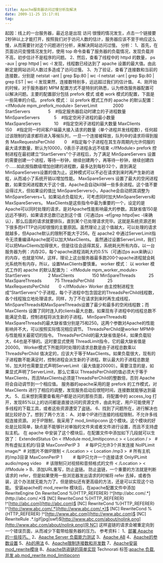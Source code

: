 ```yaml
---
title: Apache服务器访问过慢分析及解决
date: 2009-11-25 15:17:01
tag: 
---
```


起因：线上的一台服务器，最近总是出现 访问 很慢的情况发生，点击一个链接要2秒钟以上才能打开，按照我们对于访问人数的估计，服务器应该不至于响应这么慢，从而需要针对这个问题进行分析，来解决网站访问过慢。
分析：
1、首先，在页面访问变慢情况发生时，使用 top 命令查看了服务器的负载情况，发现负载并不高，初步估计不是程序的问题。
2、然后，查看了线程中的 httpd 的数量， ps -aux | grep httpd | wc -l 发现，线程数已经达到了 apache 设置的最大值。由此断定是网站访问人数过多造成了访问过慢。
3、为了验证，查看了连接数和当前的连接数，分别是
netstat -ant | grep $ip:80 | wc -l
netstat -ant | grep $ip:80 | grep EST | wc -l
发现果然，连接数特别多，远远超过我们的估计值。
4、刚开始的时候，对于服务器的 MPM 配置方式不是特别的熟悉，认为修改服务器配置可以解决问题。主要的配置部分包括 prefork 模式 或者 work 模式的配置，下面是一些简单的介绍。
prefork 模式：
以 prefork 模式工作的 apache 的默认配置：
<IfModule mpm_prefork_module>
ServerLimit             2000
StartServers               5    #指定服务器启动时建立的子进程数量
MinSpareServers            5    #指定空闲子进程的最小数量
MaxSpareServers           10    #指定空闲子进程的最大数量
MaxClients               150    #指定同一时间客户端最大接入请求的数量（单个进程并发线程数），任何超过该限制的请求都将进入等候队列，一旦一个连接被释放，队列中的请求将得到服务
MaxRequestsPerChild        0    #指定每个子进程在其生存周期内允许伺服的最大请求数量，默认为10000，0表示子进程永远不结束
</IfModule>
prefork 控制进程在最初建立“StartServers”个子进程后，为了满足 MinSpareServers 设置的需要创建一个进程，等待一秒钟，继续创建两个，再等待一秒钟，继续创建四个……如此按指数级增加创建的进程数，最多达到每秒32个，直到满足MinSpareServers设置的值为止。这种模式可以不必在请求到来时再产生新的进程，从而减小了系统开销以增加性能。
MaxSpareServers 设置了最大的空闲进程数，如果空闲进程数大于这个值，Apache会自动kill掉一些多余进程。这个值不要设得过大，但如果设的值比 MinSpareServers小，Apache会自动把其调整为 MinSpareServers+1。如果站点负载较大，可考虑同时加大MinSpareServers和MaxSpareServers。
MaxClients是这些指令中最为重要的一个，设定的是 Apache可以同时处理的请求，是对Apache性能影响最大的参数。其缺省值150是远远不够的，如果请求总数已达到这个值（可通过ps -ef|grep httpd|wc -l来确认），那么后面的请求就要排队，直到某个已处理请求完毕。这就是系统资源还剩下很多而HTTP访问却很慢的主要原因。虽然理论上这个值越大，可以处理的请求就越多，但Apache默认的限制不能大于256。在 apache2 中通过ServerLimit指令无须重编译Apache就可以加大MaxClients。
虽然通过设置ServerLimit，我们可以把MaxClients加得很大，但是往往会适得其反，系统耗光所有内存。以一台服务器为例：内存2G，每个apache进程消耗大约0.5%（可通过ps aux来确认）的内存，也就是10M，这样，理论上这台服务器最多跑200个apache进程就会耗光系统所有内存，所以，设置MaxClients要慎重。
worker 模式：
以 worker 模式工作的 apache 的默认配置为：
<IfModule mpm_worker_module>
StartServers               2
MaxClients               150
MinSpareThreads           25
MaxSpareThreads           75
ThreadsPerChild           25
MaxRequestsPerChild        0
</IfModule>
Worker 由主控制进程生成“StartServers”个子进程，每个子进程中包含固定的ThreadsPerChild线程数，各个线程独立地处理请求。同样，为了不在请求到来时再生成线程，
MinSpareThreads和MaxSpareThreads设置了最少和最多的空闲线程数；而MaxClients 设置了同时连入的clients最大总数。如果现有子进程中的线程总数不能满足负载，控制进程将派生新的子进程。
MinSpareThreads和 MaxSpareThreads的最大缺省值分别是75和250。这两个参数对Apache的性能影响并不大，可以按照实际情况相应调节。
ThreadsPerChild是worker MPM中与性能相关最密切的指令。
ThreadsPerChild的最大缺省值是64，如果负载较大，64也是不够的。这时要显式使用 ThreadLimit指令，它的最大缺省值是20000。
Worker模式下所能同时处理的请求总数是由子进程总数乘以ThreadsPerChild 值决定的，应该大于等于MaxClients。如果负载很大，现有的子进程数不能满足时，控制进程会派生新的子进程。默认最大的子进程总数是16，加大时也需要显式声明ServerLimit（最大值是20000）。需要注意的是，如果显式声明了ServerLimit，那么它乘以 ThreadsPerChild的值必须大于等于MaxClients，而且MaxClients必须是ThreadsPerChild的整数倍，否则 Apache将会自动调节到一个相应值。
服务器的apache采用的是 prefork 的工作模式，对 MaxClients 进行了相应的调整，发现服务启动后很短时间，连接数就能够达到最大。
5、后来想到需要查看用户都是访问的那些页面，将配置中的 access_log 打开，发现85%以上的访问都是直接访问的资源文件，由此判定，用户可能使用了多线程的下载工具，或者这些资源遭受了盗链。
6、找到了问题所在，进行解决也就比较好办了。想到了两个方法：
A、对单个IP进行连接的线程限制，不允许多线程连接资源。
对于IP限制，我采用了 mod_limitipconn 这个模块。这个模块的好处是比较简单，缺点是不能够针对单独的文件夹或者文件进行设置，而且不支持虚拟主机。
在 apache 中安装了这个模块后，在配置文件中添加如下几段就可以生效了：
ExtendedStatus On
< IfModule mod_limitipconn.c >
< Location / >   # 所有虚拟主机的/目录
MaxConnPerIP 3     # 每IP只允许3个并发连接
NoIPLimit image/*  # 对图片不做IP限制
< /Location >
< Location /mp3 >  # 所有主机的/mp3目录
MaxConnPerIP 1         # 每IP只允许一个连接请求
OnlyIPLimit audio/mpeg video    # 该限制只对视频和音频格式的文件
< /Location >
< /IfModule >
B、添加URL重写，防止盗链。
防止盗链，一个重要的方法就是判断请求的 refer，但是如果使用一些浏览器发出请求的时候将 refer 去掉，或者伪装，这个办法就无能为力了。但是貌似还有更高级的方法，还是可以实现这个功能。
安装apache的 mod_rewrite 模块后，在apache配置文件中添加
RewriteEngine On
RewriteCond %{HTTP_REFERER} !^[http://abc.com/.*](http://abc.com/.*)$ [NC]
RewriteCond %{HTTP_REFERER} !^[http://abc.com](http://abc.com)$ [NC]
RewriteCond %{HTTP_REFERER} !^[http://www.abc.com/.*](http://www.abc.com/.*)$ [NC]
RewriteCond %{HTTP_REFERER} !^[http://www.abc.com](http://www.abc.com)$ [NC]
RewriteRule .*\.(gif|jpg|swf)$[http://www.abc.com/about/nolink.png](http://www.abc.com/about/nolink.png)[R,NC]
这样盗链的请求会被重定向到一个错误页面，从而减少下载带给服务器的压力。
参考资料：
1、[部署 Apache 的一些技巧。](http://bbs.phpchina.com/viewthread.php?tid=99620)
2、[Apache Server 负载能力测试](http://www.cnscn.org/htm_data/703/0806/15397.html)
3、[Apache AB](http://httpd.apache.org/docs/2.0/programs/ab.html)
4、[Apache的参数设置](http://blog.csdn.net/parine26/archive/2009/05/09/4162455.aspx)
5、[Ab的用法](http://www.lc365.net/blog/b/8621/)
6、[Apache限制连接数和并发数](http://www.diybl.com/course/6_system/linux/Linuxjs/2008927/146147.html)
7、[Apache安装mod_rewrite模块](http://www.admin99.net/read.php/278.htm)
8、[Apache防盗链的简单实现](http://www.xiaohui.com/dev/server/20070330-apache-anti-leech.htm)
Technorati 标签:[apache](http://technorati.com/tags/apache),[负载](http://technorati.com/tags/%e8%b4%9f%e8%bd%bd),[并发](http://technorati.com/tags/%e5%b9%b6%e5%8f%91),[ab](http://technorati.com/tags/ab),[mod_rewrite](http://technorati.com/tags/mod_rewrite),[mod_limitipconn](http://technorati.com/tags/mod_limitipconn)













